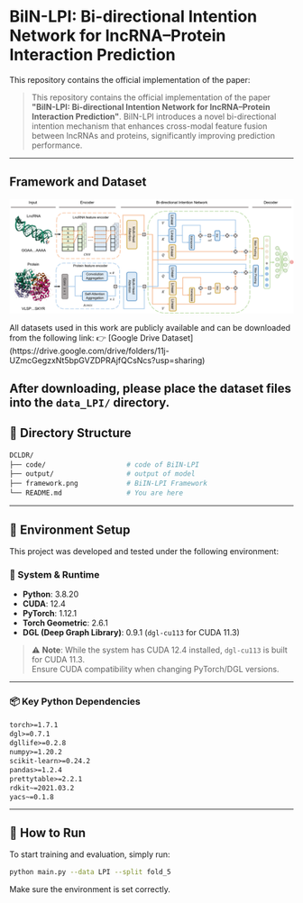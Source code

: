 # BiIN-LPI: Bi-directional Intention Network for lncRNA–Protein Interaction Prediction

This repository contains the official implementation of the paper:

> This repository contains the official implementation of the paper **"BiIN-LPI: Bi-directional Intention Network for lncRNA–Protein Interaction Prediction"**.
> BiIN-LPI introduces a novel bi-directional intention mechanism that enhances cross-modal feature fusion between lncRNAs and proteins, significantly improving prediction performance.

---

## Framework and Dataset
<p align="center">
  <img src="framework.png" alt="BiIN-LPI Framework" width="650">
</p>
All datasets used in this work are publicly available and can be downloaded from the following link:  
👉 [Google Drive Dataset](https://drive.google.com/drive/folders/11j-UZmcGegzxNt5bpGVZDPRAjfQCsNcs?usp=sharing)  

After downloading, please place the dataset files into the `data_LPI/` directory.
---

## 📁 Directory Structure

```bash
DCLDR/
├── code/                    # code of BiIN-LPI
├── output/                  # output of model
├── framework.png            # BiIN-LPI Framework
└── README.md                # You are here
```

---

## 📁 Environment Setup

This project was developed and tested under the following environment:

### 🔧 System & Runtime

- **Python**: 3.8.20  
- **CUDA**: 12.4  
- **PyTorch**: 1.12.1  
- **Torch Geometric**: 2.6.1  
- **DGL (Deep Graph Library)**: 0.9.1 (`dgl-cu113` for CUDA 11.3)

> ⚠️ **Note**: While the system has CUDA 12.4 installed, `dgl-cu113` is built for CUDA 11.3.  
> Ensure CUDA compatibility when changing PyTorch/DGL versions.

---

### 📦 Key Python Dependencies

```
torch>=1.7.1
dgl>=0.7.1
dgllife>=0.2.8
numpy>=1.20.2
scikit-learn>=0.24.2
pandas>=1.2.4
prettytable>=2.2.1
rdkit~=2021.03.2
yacs~=0.1.8
```


---

## 🧪 How to Run

To start training and evaluation, simply run:

```bash
python main.py --data LPI --split fold_5
```

Make sure the environment is set correctly.







